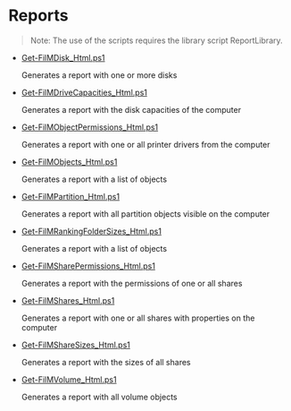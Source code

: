 # Reports

> Note: The use of the scripts requires the library script ReportLibrary.

+ [Get-FilMDisk_Html.ps1](./Get-FilMDisk_Html.ps1)

  Generates a report with one or more disks

+ [Get-FilMDriveCapacities_Html.ps1](./Get-FilMDriveCapacities_Html.ps1)

  Generates a report with the disk capacities of the computer

+ [Get-FilMObjectPermissions_Html.ps1](./Get-FilMObjectPermissions_Html.ps1)

  Generates a report with one or all printer drivers from the computer

+ [Get-FilMObjects_Html.ps1](./Get-FilMObjects_Html.ps1)

  Generates a report with a list of objects

+ [Get-FilMPartition_Html.ps1](./Get-FilMPartition_Html.ps1)

  Generates a report with all partition objects visible on the computer

+ [Get-FilMRankingFolderSizes_Html.ps1](./Get-FilMRankingFolderSizes_Html.ps1)

  Generates a report with a list of objects

+ [Get-FilMSharePermissions_Html.ps1](./Get-FilMSharePermissions_Html.ps1)

  Generates a report with the permissions of one or all shares

+ [Get-FilMShares_Html.ps1](./Get-FilMShares_Html.ps1)

  Generates a report with one or all shares with properties on the computer

+ [Get-FilMShareSizes_Html.ps1](./Get-FilMShareSizes_Html.ps1)

  Generates a report with the sizes of all shares

+ [Get-FilMVolume_Html.ps1](./Get-FilMVolume_Html.ps1)

  Generates a report with all volume objects